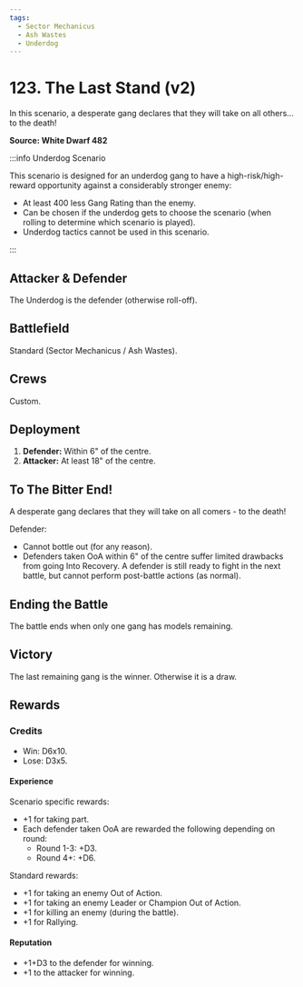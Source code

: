 ```yaml
---
tags:
  - Sector Mechanicus
  - Ash Wastes
  - Underdog
---
```


# 123. The Last Stand (v2)

In this scenario, a desperate gang declares that they will take on all others... to the death!

**Source: White Dwarf 482**

:::info Underdog Scenario

This scenario is designed for an underdog gang to have a high-risk/high-reward opportunity against a considerably stronger enemy:

- At least 400 less Gang Rating than the enemy.
- Can be chosen if the underdog gets to choose the scenario (when rolling to determine which scenario is played).
- Underdog tactics cannot be used in this scenario.

:::

## Attacker & Defender

The Underdog is the defender (otherwise roll-off).

## Battlefield

Standard (Sector Mechanicus / Ash Wastes).

## Crews

Custom.

## Deployment

1. **Defender:** Within 6" of the centre.
2. **Attacker:** At least 18" of the centre.

## To The Bitter End!

A desperate gang declares that they will take on all comers - to the death!

Defender:

- Cannot bottle out (for any reason).
- Defenders taken OoA within 6" of the centre suffer limited drawbacks from going Into Recovery. A defender is still ready to fight in the next battle, but cannot perform post-battle actions (as normal).

## Ending the Battle

The battle ends when only one gang has models remaining.

## Victory

The last remaining gang is the winner. Otherwise it is a draw.

## Rewards

### Credits

- Win: D6x10.
- Lose: D3x5.

#### Experience

Scenario specific rewards:

- +1 for taking part.
- Each defender taken OoA are rewarded the following depending on round:
  - Round 1-3: +D3.
  - Round 4+: +D6.

Standard rewards:

- +1 for taking an enemy Out of Action.
- +1 for taking an enemy Leader or Champion Out of Action.
- +1 for killing an enemy (during the battle).
- +1 for Rallying.

#### Reputation

- +1+D3 to the defender for winning.
- +1 to the attacker for winning.
